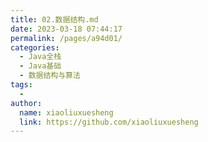 ```yaml
---
title: 02.数据结构.md
date: 2023-03-18 07:44:17
permalink: /pages/a94d01/
categories:
  - Java全栈
  - Java基础
  - 数据结构与算法
tags:
  - 
author: 
  name: xiaoliuxuesheng
  link: https://github.com/xiaoliuxuesheng
---
```

